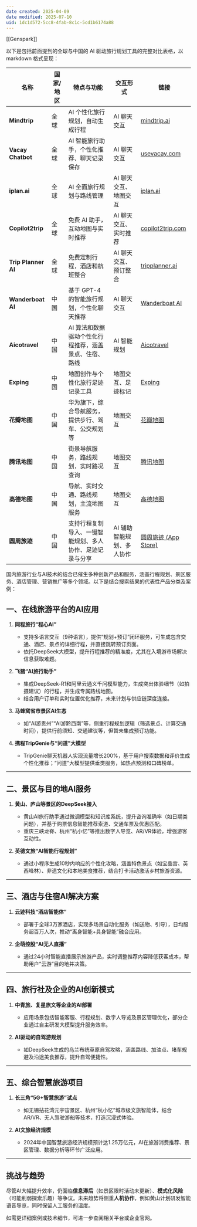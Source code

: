 ```yaml
---
date created: 2025-04-09
date modified: 2025-07-10
uid: 1dc1d572-5cc8-4fab-8c1c-5cd1b6174a88
---
```


[[Genspark]]

以下是包括前面提到的全球与中国的 AI 驱动旅行规划工具的完整对比表格，以 markdown 格式呈现：

|名称|国家/地区|特点与功能|交互形式|链接|
|---|---|---|---|---|
|**Mindtrip**|全球|AI 个性化旅行规划，自动生成行程|AI 聊天交互|[mindtrip.ai](https://www.mindtrip.ai/)|
|**Vacay Chatbot**|全球|AI 智能旅行助手，个性化推荐、聊天记录保存|AI 聊天交互|[usevacay.com](https://www.usevacay.com/chatbot)|
|**iplan.ai**|全球|AI 全面旅行规划与路线管理|AI 聊天交互、地图交互|[iplan.ai](https://apps.apple.com/us/app/iplan-ai-ai-travel-planner/id1611716564)|
|**Copilot2trip**|全球|免费 AI 助手，互动地图与实时推荐|AI 聊天交互、实时推荐|[copilot2trip.com](https://copilot2trip.com/)|
|**Trip Planner AI**|全球|免费定制行程，酒店和航班整合|AI 聊天交互、预订整合|[tripplanner.ai](https://tripplanner.ai/)|
|**Wanderboat AI**|中国|基于 GPT-4 的智能旅行规划，个性化聊天推荐|AI 聊天交互|[Wanderboat AI](https://m.36kr.com/p/2858620673837956)|
|**Aicotravel**|中国|AI 算法和数据驱动个性化行程推荐，涵盖景点、住宿、路线|AI 智能规划|[Aicotravel](https://top.aibase.com/tool/aicotravel)|
|**Exping**|中国|地图创作与个性化旅行足迹记录工具|地图交互、足迹标记|[Exping](https://exping.world/)|
|**花瓣地图**|中国|华为旗下，综合导航服务，提供步行、驾车、公交规划等|地图交互|[花瓣地图](https://www.petalmaps.com/)|
|**腾讯地图**|中国|街景导航服务，路线规划，实时路况查询|地图交互|[腾讯地图](https://map.qq.com/)|
|**高德地图**|中国|导航、实时交通、路线规划，主流地图服务|地图交互|[高德地图](https://www.amap.com/)|
|**圆周旅迹**|中国|支持行程复制导入、一键智能规划、多人协作、足迹记录与分享|AI 辅助智能规划、多人协作|[圆周旅迹 (App Store)](https://apps.apple.com/cn/app/%E5%9C%86%E5%91%A8%E6%97%85%E8%BF%B9-%E6%97%85%E6%B8%B8%E5%87%BA%E8%A1%8C%E6%99%BA%E8%83%BD%E8%A7%84%E5%88%92-%E5%A4%8D%E5%88%B6%E8%A1%8C%E7%A8%8B%E6%94%BB%E7%95%A5%E5%8A%A9%E6%89%8B%E8%B7%AF%E7%BA%BF%E8%A1%8C%E7%A8%8B%E8%AE%B0%E5%BD%95%E5%9C%B0%E5%9B%BE/id6473148424)|

国内旅游行业与AI技术的结合已催生多种创新产品和服务，涵盖行程规划、景区服务、酒店管理、营销推广等多个领域。以下是结合搜索结果的代表性产品分类及案例：

## 一、**在线旅游平台的AI应用**

1. **同程旅行“程心AI”**  
   - 支持多语言交互（9种语言），提供“规划+预订”闭环服务，可生成包含交通、酒店、景点的详细行程，并直接跳转预订页面。
   - 依托DeepSeek大模型，提升行程推荐的精准度，尤其在入境游市场解决信息获取难题。

2. **飞猪“AI旅行助手”**  
   - 集成DeepSeek-R1和阿里云通义千问模型能力，生成突出体验细节（如拍摄建议）的行程，并生成专属路线地图。
   - 结合用户订单和实时位置优化推荐，未来计划与供应链深度连接。

3. **马蜂窝省市景区AI生态**  
   - 如“AI游贵州”“AI游黔西南”等，侧重行程规划逻辑（筛选景点、计算交通时间），提供行前须知、交通建议等，但暂未集成预订功能。

4. **携程TripGenie与“问道”大模型**  
   - TripGenie聊天机器人实现流量增长200%，基于用户搜索数据和评价生成个性化推荐；“问道”大模型提供垂类服务，如热点预测和口碑榜单。

---

## 二、**景区与目的地AI服务**

1. **黄山、庐山等景区的DeepSeek接入**  
   - 黄山AI旅行助手通过微调模型和知识库系统，提升咨询准确率（如日期类问题），并基于购票信息智能推荐索道、交通车票及优惠匹配。
   - 重庆三峡龙脊、杭州“杭小忆”等推出数字人导览、AR/VR体验，增强游客互动性。

2. **英德文旅“AI智能行程规划”**  
   - 通过小程序生成10秒内响应的个性化攻略，涵盖特色景点（如宝晶宫、英西峰林）、非遗文化和本地美食推荐，结合打卡活动激活乡村旅游资源。

---

## 三、**酒店与住宿AI解决方案**

1. **云迹科技“酒店智能体”**  
   - 部署于全球3万家酒店，实现多场景自动化服务（如送物、引导），日均服务超百万人次，推动“离身智能+具身智能”融合应用。

2. **企萌控股“AI无人直播”**  
   - 通过24小时智能直播展示旅游产品，实时调整推荐内容降低获客成本，帮助用户“云游”目的地并决策。

---

## 四、**旅行社及企业的AI创新模式**

1. **中青旅、复星旅文等企业的AI部署**  
   - 应用场景包括智能客服、行程规划、数字人导览及景区管理优化，部分企业通过自主研发大模型提升服务效率。

2. **AI驱动的自驾游规划**  
   - 如DeepSeek生成的乌兰布统草原自驾攻略，涵盖路线、加油点、堵车规避及沿途美食推荐，提升自驾便捷性。

---

## 五、**综合智慧旅游项目**

1. **长三角“5G+智慧旅游”试点**  
   - 如无锡拈花湾元宇宙景区、杭州“杭小忆”城市级文旅智能体，结合AR/VR、无人驾驶游船等技术，打造沉浸式体验。

2. **AI文旅经济规模**  
   - 2024年中国智慧旅游经济规模预计达1.25万亿元，AI在旅游消费推荐、景区管理、数据分析等环节广泛应用。

---

## 挑战与趋势

尽管AI大幅提升效率，仍面临**信息滞后**（如景区限时活动未更新）、**模式化风险**（可能削弱探索乐趣）等争议。未来趋势将侧重**人机协作**，例如黄山计划研发智能语音导览，同时保留人工服务的温度。

如需更详细案例或技术细节，可进一步查阅相关平台或企业官网。
